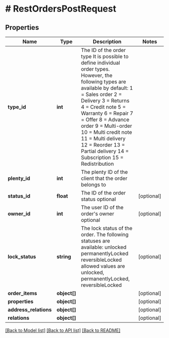 # # RestOrdersPostRequest

## Properties

Name | Type | Description | Notes
------------ | ------------- | ------------- | -------------
**type_id** | **int** | The ID of the order type                                                               It is possible to define individual order types. However,                                                               the following types are available by default:      1 &#x3D; Sales order     2 &#x3D; Delivery     3 &#x3D; Returns     4 &#x3D; Credit note     5 &#x3D; Warranty     6 &#x3D; Repair     7 &#x3D; Offer     8 &#x3D; Advance order     9 &#x3D; Multi-order     10 &#x3D; Multi credit note     11 &#x3D; Multi delivery     12 &#x3D; Reorder     13 &#x3D; Partial delivery     14 &#x3D; Subscription     15 &#x3D; Redistribution |
**plenty_id** | **int** | The plenty ID of the client that the order belongs to |
**status_id** | **float** | The ID of the order status optional | [optional]
**owner_id** | **int** | The user ID of the order&#39;s owner optional | [optional]
**lock_status** | **string** | The lock status of the order. The following statuses are available:   unlocked  permanentlyLocked  reversibleLocked  allowed values are unlocked, permanentlyLocked, reversibleLocked | [optional]
**order_items** | **object[]** |  | [optional]
**properties** | **object[]** |  | [optional]
**address_relations** | **object[]** |  | [optional]
**relations** | **object[]** |  | [optional]

[[Back to Model list]](../../README.md#models) [[Back to API list]](../../README.md#endpoints) [[Back to README]](../../README.md)
